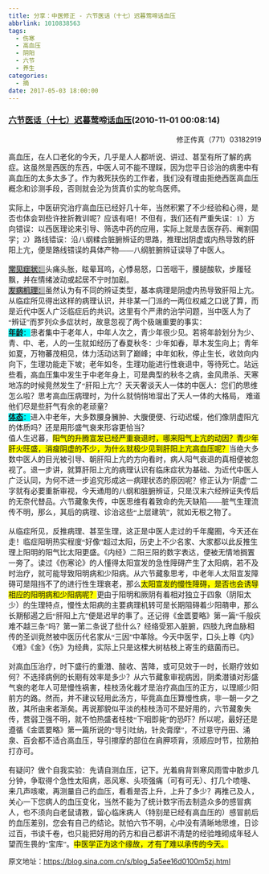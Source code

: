 ```yaml
---
title: 分享：中医修正 - 六节医话（十七）迟暮莺啼话血压
abbrlink: 1010838563
tags:
  - 伤寒
  - 高血压
  - 阴阳
  - 六节
  - 养生
categories:
  - 摘
date: 2017-05-03 18:00:00
---
```

###  [六节医话（十七）迟暮莺啼话血压](https://blog.sina.com.cn/s/blog_5a5ee16d0100m5zj.html  "跳转至原文")(2010-11-01 00:08:14)

<p ALIGN="right"><font STYLE="BACKGroUnD-CoLor: #ffffff">修正传真（771）03182919</FONT></P>

<p STYLE="MArGin: 0cm 0cm 0pt"><span STYLE="FonT-FAMiLY: simsun; FonT-siZe: 11pt; mso-ascii-font-family: 'Times new roman'; mso-hansi-font-family: 'Times new roman'" LANG="ZH-CN" XML:LANG="ZH-CN">高血压，在人口老化的今天，几乎是人人都听说、讲过、甚至有所了解的病症。这虽然是西医的东西，中医人可不能不理睬，因为您平日诊治的病患中有高血压的太多太多了。作为救死扶伤的工作者，我们没有理由拒绝西医高血压概念和诊测手段，否则就会沦为货真价实的鸵鸟医师。</SPAN></P>
<p STYLE="MArGin: 0cm 0cm 0pt"><span STYLE="FonT-siZe: 11pt"><font FACE="Times New Roman">&nbsp;<wbr></FONT></SPAN></P>
<p STYLE="MArGin: 0cm 0cm 0pt"><span STYLE="FonT-FAMiLY: simsun; FonT-siZe: 11pt; mso-ascii-font-family: 'Times new roman'; mso-hansi-font-family: 'Times new roman'" LANG="ZH-CN" XML:LANG="ZH-CN">实际上，中医研究治疗高血压已经好几十年，当然积累了不少经验和心得，是否也体会到些许挫折教训呢？应该有吧！不但有，我们还有严重失误：</SPAN><span STYLE="FonT-siZe: 11pt"><font FACE="Times New Roman">1</FONT></SPAN><span STYLE="FonT-FAMiLY: simsun; FonT-siZe: 11pt; mso-ascii-font-family: 'Times new roman'; mso-hansi-font-family: 'Times new roman'" LANG="ZH-CN" XML:LANG="ZH-CN">）方向错误：以西医理论来引导、筛选中药的应用，实际上就是去医存药、阉割国学；</SPAN><span STYLE="FonT-siZe: 11pt"><font FACE="Times New Roman">2</FONT></SPAN><span STYLE="FonT-FAMiLY: simsun; FonT-siZe: 11pt; mso-ascii-font-family: 'Times new roman'; mso-hansi-font-family: 'Times new roman'" LANG="ZH-CN" XML:LANG="ZH-CN">）路线错误：沿八纲糅合脏腑辨证的思路，推理出阴虚或内热导致的肝阳上亢，便是路线错误的具体产物——八纲脏腑辨证误导了中医人。</SPAN></P>
<p STYLE="MArGin: 0cm 0cm 0pt">&nbsp;<wbr></P>
<p STYLE="MArGin: 0cm 0cm 0pt"><u><span STYLE="FonT-FAMiLY: simsun; BACKGroUnD: silver; FonT-siZe: 11pt; mso-ascii-font-family: 'Times new roman'; mso-hansi-font-family: 'Times new roman'; mso-highlight: silver" LANG="ZH-CN" XML:LANG="ZH-CN">常见症状：</SPAN></U><span STYLE="FonT-FAMiLY: simsun; FonT-siZe: 11pt; mso-ascii-font-family: 'Times new roman'; mso-hansi-font-family: 'Times new roman'" LANG="ZH-CN" XML:LANG="ZH-CN">头痛头胀，眩晕耳鸣，心悸易怒，口苦咽干，腰腿酸软，步履轻飘，并在情绪波动或起居不宁时加剧。</SPAN></P>
<p STYLE="MArGin: 0cm 0cm 0pt"><u><span STYLE="FonT-FAMiLY: simsun; BACKGroUnD: silver; FonT-siZe: 11pt; mso-ascii-font-family: 'Times new roman'; mso-hansi-font-family: 'Times new roman'; mso-highlight: silver" LANG="ZH-CN" XML:LANG="ZH-CN">发病机理：</SPAN></U><span STYLE="FonT-FAMiLY: simsun; FonT-siZe: 11pt; mso-ascii-font-family: 'Times new roman'; mso-hansi-font-family: 'Times new roman'" LANG="ZH-CN" XML:LANG="ZH-CN">虽然认为有不同的辨证类型，基本病理是阴虚内热导致肝阳上亢。从临症所见得出这样的病理认识，并非某一门派的一两位权威之口说了算，而是近代中医人广泛临症后的共识。这里有个严肃的治学问题，当中医人为了“辨证”而罗列众多症状时，故意忽视了两个极端重要的事实：</SPAN></P>
<p STYLE="MArGin: 0cm 0cm 0pt"><b STYLE="mso-bidi-font-weight: normal"><u><span STYLE="FonT-FAMiLY: simsun; BACKGroUnD: aqua; FonT-siZe: 11pt; mso-ascii-font-family: 'Times new roman'; mso-hansi-font-family: 'Times new roman'; mso-highlight: aqua" LANG="ZH-CN" XML:LANG="ZH-CN">年龄</SPAN></U></B><span STYLE="FonT-FAMiLY: simsun; BACKGroUnD: aqua; FonT-siZe: 11pt; mso-ascii-font-family: 'Times new roman'; mso-hansi-font-family: 'Times new roman'; mso-highlight: aqua" LANG="ZH-CN" XML:LANG="ZH-CN">：</SPAN><span STYLE="FonT-FAMiLY: simsun; FonT-siZe: 11pt; mso-ascii-font-family: 'Times new roman'; mso-hansi-font-family: 'Times new roman'" LANG="ZH-CN" XML:LANG="ZH-CN">患者集中于老年人，中年人次之，青少年很少见。若将年龄划分为少、青、中、老，人的一生就如经历了春夏秋冬：少年如春，草木发生向上；青年如夏，万物蕃茂相见，体力活动达到了巅峰；中年如秋，停止生长，收敛向内向下，生理功能走下坡；老年如冬，生理功能进行性衰退中，等待死亡。站远些看，高血压集中发生于中老年身上，可是典型的秋冬之病，金风肃杀、天寒地冻的时候竟然发生了“肝阳上亢”？天天奢谈天人一体的中医人：您们的思维怎么啦？思考高血压病理时，为什么就悄悄地溜出了天人一体的大格局，</SPAN>
<span STYLE="FonT-FAMiLY: simsun; FonT-siZe: 11pt; mso-ascii-font-family: 'Times new roman'; mso-hansi-font-family: 'Times new roman'" LANG="ZH-CN" XML:LANG="ZH-CN">难道他们尽是些肝气有余的老顽童？</SPAN></P>
<p STYLE="MArGin: 0cm 0cm 0pt"><b STYLE="mso-bidi-font-weight: normal"><u><span STYLE="FonT-FAMiLY: simsun; BACKGroUnD: aqua; FonT-siZe: 11pt; mso-ascii-font-family: 'Times new roman'; mso-hansi-font-family: 'Times new roman'; mso-highlight: aqua" LANG="ZH-CN" XML:LANG="ZH-CN">体态</SPAN></U></B><span STYLE="FonT-FAMiLY: simsun; BACKGroUnD: aqua; FonT-siZe: 11pt; mso-ascii-font-family: 'Times new roman'; mso-hansi-font-family: 'Times new roman'; mso-highlight: aqua" LANG="ZH-CN" XML:LANG="ZH-CN">：</SPAN><span STYLE="FonT-FAMiLY: simsun; FonT-siZe: 11pt; mso-ascii-font-family: 'Times new roman'; mso-hansi-font-family: 'Times new roman'" LANG="ZH-CN" XML:LANG="ZH-CN">进入中老年，大多数腰身臃肿、大腹便便、行动迟缓，他们像阴虚阳亢的体质吗？还是用形盛气衰来形容更恰当？</SPAN></P>
<p STYLE="MArGin: 0cm 0cm 0pt"><span STYLE="FonT-FAMiLY: simsun; FonT-siZe: 11pt; mso-ascii-font-family: 'Times new roman'; mso-hansi-font-family: 'Times new roman'" LANG="ZH-CN" XML:LANG="ZH-CN">值人生迟暮，<span STYLE="BACKGroUnD: yellow; mso-highlight: yellow">阳气的升腾宣发已经严重衰退时，哪来阳气上亢的动因？青少年肝火旺盛，消瘦阴虚的不少，为什么就极少见到肝阳上亢高血压呢？</SPAN>当绝大多数中医人的目光被引导、朝肝阳上亢的方向看时，病人阳气衰退的真相便被忽视了。退一步讲，就算肝阳上亢的病理认识有临床症状为基础、为近代中医人广泛认同，为何不进一步追究形成这一病理状态的原因呢？修正认为“阴虚”二字就有必要重新审视，今天通用的八纲和脏腑辨证，只是汉末六经辨证失传后的无奈代替品。六节藏象失传，中医思维有着致命的先天缺陷——脏气生理流传不明，那么，其后的病理、诊治这些“上层建筑”，就如无根之物了。</SPAN></P>
<p STYLE="MArGin: 0cm 0cm 0pt"><span STYLE="FonT-siZe: 11pt"><font FACE="Times New Roman">&nbsp;<wbr></FONT></SPAN></P>
<p STYLE="MArGin: 0cm 0cm 0pt"><span STYLE="FonT-FAMiLY: simsun; FonT-siZe: 11pt; mso-ascii-font-family: 'Times new roman'; mso-hansi-font-family: 'Times new roman'" LANG="ZH-CN" XML:LANG="ZH-CN">从临症所见，反推病理、甚至生理，这正是中医人走过的千年魔圈，今天还在走！临症阳明热实程度“好像”超过太阳，历史上不少名家、大家都以此反推生理上阳明的阳气比太阳更盛。《内经》二阳三阳的数字表达，便被无情地搁置一旁了。读过《伤寒论》的人懂得太阳宣发的急性障碍产生了太阳病，若不及时治疗，就可能导致阳明病和少阳病。从六节藏象思考，中老年人太阳宣发障碍可是阻挡不了的进行性生理衰老，那么<span STYLE="BACKGroUnD: yellow; mso-highlight: yellow">太阳宣发的慢性障碍，是否也会诱导相应的阳明病和少阳病呢？</SPAN>更由于阳明和厥阴有着相对独立于四象（阴阳太少）的生理特点，慢性太阳病的主要病理机转可是长期阻碍着少阳萌申，那么长期郁遏之后“肝阳上亢”便是迟早的事了。还记得《金匮要略》第一篇“千般疢难不越三条”吗？第一第二条说了些什么？经络受邪入脏腑，四肢九窍血脉相传的圣训竟然被中医历代名家从“三因”中革除。今天中医学，口头上尊《内》《难》《金》《伤》为经典，实际上只是这棵大树枯枝上寄生的菇菌而已。</SPAN></P>
<p STYLE="MArGin: 0cm 0cm 0pt"><span STYLE="FonT-siZe: 11pt"><font FACE="Times New Roman">&nbsp;<wbr></FONT></SPAN></P>
<p STYLE="MArGin: 0cm 0cm 0pt"><span STYLE="FonT-FAMiLY: simsun; FonT-siZe: 11pt; mso-ascii-font-family: 'Times new roman'; mso-hansi-font-family: 'Times new roman'" LANG="ZH-CN" XML:LANG="ZH-CN">对高血压治疗，时下盛行的重潜、酸收、苦降，或可见效于一时，长期疗效如何？不选择病例的长期有效率是多少？从六节藏象审视病因，阴柔潜镇对形盛气衰的老年人可是慢性祸害，桂枝汤化裁才是治疗高血压的正方，以理顺少阳前方的路。然而，并不建议轻用此汤方，毕竟高血压算慢性病，非一朝一夕之故，其所由来者渐矣。再说那貌似平淡的桂枝汤可不是好用的，六节藏象失传，营弱卫强不明，就不怕热盛者桂枝“下咽即毙”的恐吓？所以呢，最好还是遵循《金匮要略》第一篇所说的“导引吐纳，针灸膏摩”，不过意守丹田、涌泉、百会都不适合高血压，导引擦摩的部位在肩胛项背，须顺应时节，拉筋拍打亦可。</SPAN></P>
<p STYLE="MArGin: 0cm 0cm 0pt"><span STYLE="FonT-siZe: 11pt"><font FACE="Times New Roman">&nbsp;<wbr></FONT></SPAN></P>
<p STYLE="MArGin: 0cm 0cm 0pt"><span STYLE="FonT-FAMiLY: simsun; FonT-siZe: 11pt; mso-ascii-font-family: 'Times new roman'; mso-hansi-font-family: 'Times new roman'" LANG="ZH-CN" XML:LANG="ZH-CN">有疑问？做个自我实验：先请自测血压，记下。光着肩背到寒风雨雪中散步几分钟，争取得个急性太阳病，恶风寒、头项强痛（可有可无）、打几个喷嚏、来几声咳嗽，再测量自己的血压，看看是否上升，上升了多少？再推己及人，关心一下您病人的血压变化，当然不能为了统计数字而去制造众多的感冒病人，也不须向白老鼠请教，留心临床病人（特别是已经有高血压的）感冒前后的血压差别，您会有自己的结论。就怕六节不明，心中没有清晰地思维，日诊过百，书读千卷，也只能把好用的药方和自己都讲不清楚的经验堆砌成年轻人望而生畏的“宝库”。<span STYLE="BACKGroUnD: yellow; mso-highlight: yellow">中医学正为这个缘故，才有了难以承传的今天。</SPAN></SPAN></P>


原文地址：https://blog.sina.com.cn/s/blog_5a5ee16d0100m5zj.html